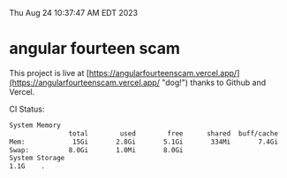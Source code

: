 Thu Aug 24 10:37:47 AM EDT 2023

# angular fourteen scam


This project is live at [https://angularfourteenscam.vercel.app/](https://angularfourteenscam.vercel.app/ "dog!") thanks to Github and Vercel.

CI Status: 

```bash
System Memory
               total        used        free      shared  buff/cache   available
Mem:            15Gi       2.8Gi       5.1Gi       334Mi       7.4Gi        11Gi
Swap:          8.0Gi       1.0Mi       8.0Gi
System Storage
1.1G	.
